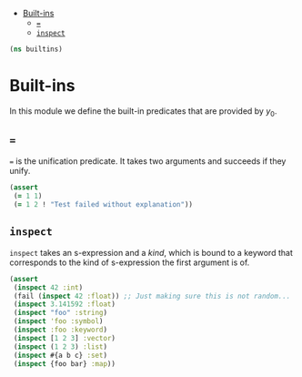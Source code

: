 * [Built-ins](#built-ins)
  * [`=`](#`=`)
  * [`inspect`](#`inspect`)
```clojure
(ns builtins)

```
# Built-ins

In this module we define the built-in predicates that are provided by $y_0$.

## `=`

`=` is the unification predicate. It takes two arguments and succeeds if
they unify.
```clojure
(assert
 (= 1 1)
 (= 1 2 ! "Test failed without explanation"))

```
## `inspect`

`inspect` takes an s-expression and a _kind_, which is bound to a keyword
that corresponds to the kind of s-expression the first argument is of.
```clojure
(assert
 (inspect 42 :int)
 (fail (inspect 42 :float)) ;; Just making sure this is not random...
 (inspect 3.141592 :float)
 (inspect "foo" :string)
 (inspect 'foo :symbol)
 (inspect :foo :keyword)
 (inspect [1 2 3] :vector)
 (inspect (1 2 3) :list)
 (inspect #{a b c} :set)
 (inspect {foo bar} :map))
```

